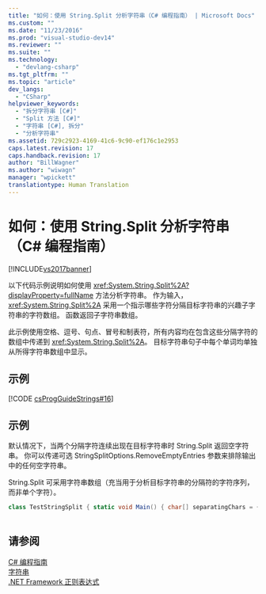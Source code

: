 ```yaml
---
title: "如何：使用 String.Split 分析字符串（C# 编程指南） | Microsoft Docs"
ms.custom: ""
ms.date: "11/23/2016"
ms.prod: "visual-studio-dev14"
ms.reviewer: ""
ms.suite: ""
ms.technology: 
  - "devlang-csharp"
ms.tgt_pltfrm: ""
ms.topic: "article"
dev_langs: 
  - "CSharp"
helpviewer_keywords: 
  - "拆分字符串 [C#]"
  - "Split 方法 [C#]"
  - "字符串 [C#], 拆分"
  - "分析字符串"
ms.assetid: 729c2923-4169-41c6-9c90-ef176c1e2953
caps.latest.revision: 17
caps.handback.revision: 17
author: "BillWagner"
ms.author: "wiwagn"
manager: "wpickett"
translationtype: Human Translation
---
```

# 如何：使用 String.Split 分析字符串（C# 编程指南）
[!INCLUDE[vs2017banner](../../../csharp/includes/vs2017banner.md)]

以下代码示例说明如何使用 <xref:System.String.Split%2A?displayProperty=fullName> 方法分析字符串。 作为输入，<xref:System.String.Split%2A> 采用一个指示哪些字符分隔目标字符串的兴趣子字符串的字符数组。  函数返回子字符串数组。  
  
 此示例使用空格、逗号、句点、冒号和制表符，所有内容均在包含这些分隔字符的数组中传递到 <xref:System.String.Split%2A>。  目标字符串句子中每个单词均单独从所得字符串数组中显示。  
  
## 示例  
 [!CODE [csProgGuideStrings#16](../CodeSnippet/VS_Snippets_VBCSharp/csProgGuideStrings#16)]  
  
## 示例  
 默认情况下，当两个分隔字符连续出现在目标字符串时 String.Split 返回空字符串。  你可以传递可选 StringSplitOptions.RemoveEmptyEntries 参数来排除输出中的任何空字符串。  
  
 String.Split 可采用字符串数组（充当用于分析目标字符串的分隔符的字符序列，而非单个字符）。  
  
```c#  
class TestStringSplit { static void Main() { char[] separatingChars = { "<<", "..." }; string text = "one<<two......three<four"; System.Console.WriteLine("Original text: '{0}'", text); string[] words = text.Split(separatingChars, System.StringSplitOptions.RemoveEmptyEntries ); System.Console.WriteLine("{0} substrings in text:", words.Length); foreach (string s in words) { System.Console.WriteLine(s); } // Keep the console window open in debug mode. System.Console.WriteLine("Press any key to exit."); System.Console.ReadKey(); } } /* Output: Original text: 'one<<two......three<four' 3 words in text: one two three<four */  
  
```  
  
## 请参阅  
 [C\# 编程指南](../../../csharp/programming-guide/index.md)   
 [字符串](../../../csharp/programming-guide/strings/index.md)   
 [.NET Framework 正则表达式](../Topic/.NET%20Framework%20Regular%20Expressions.md)